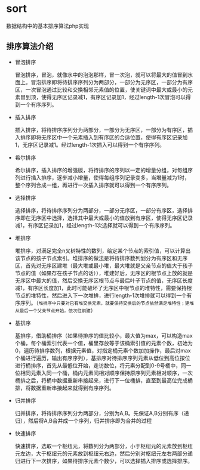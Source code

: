 # sort
数据结构中的基本排序算法php实现

## 排序算法介绍

* 冒泡排序

    冒泡排序，冒泡，就像水中的泡泡那样，冒一次泡，就可以将最大的值冒到水面上。冒泡排序即将待排序序列分为两部分，一部分为无序区，一部分为有序区，一次冒泡通过比较和交换相邻元素值的位置，使关键词中最大或最小的元素冒到顶，使得无序区记录减1，有序区记录加1，经过length-1次冒泡可以得到一个有序序列。
    
* 插入排序

    插入排序，将待排序序列分为两部分，一部分为无序区，一部分为有序区，插入排序即将无序区中一个元素插入到有序区的合适位置，使得有序区记录加1，无序区记录减1。经过length-1次插入可以得到一个有序序列。
    
* 希尔排序

    希尔排序，插入排序的增强版，将待排序的序列以一定的增量分组，对每组序列进行插入排序，逐步减小增量，使得每组序列记录变多，当增量减为1时，整个序列合成一组，再进行一次插入排序就可以得到一个有序序列。
    
* 选择排序

    选择排序，将待排序序列分为两部分，一部分无序区，一部分有序区，选择排序即在无序区中选择，选择其中最大或最小的值放到有序区，使得无序区记录减1，有序区记录加1，经过length-1次选择就可以得到一个有序序列。
    
* 堆排序

    堆排序，对满足完全n叉树特性的数列，给定某个节点的索引值，可以计算出该节点的孩子节点索引。堆排序的做法是将待排序数列划分为有序区和无序区，首先对无序区建堆（最大堆或最小堆，最大堆就是父亲节点的值大于孩子节点的值（如果存在孩子节点的话）），堆建好后，无序区的根节点上放的就是无序区中最大的值，然后交换无序区根节点与最后叶子节点的值，无序区长度减1，有序区长度加1，此时可能破坏了无序区中根节点的堆特性，需要保持根节点的堆特性，然后进入下一次堆排，进行length-1次堆排就可以得到一个有序序列。（`堆排序中只要对已有堆交换元素，就要保持交换后的节点依然满足堆特性；建堆从最后一个父亲节点开始，依次往前建`）
    
* 基排序

    基排序，借助桶排序（如果待排序的值比较小，最大值为max，可以构造max个桶，每个桶索引代表一个值，桶里存放等于该桶索引值的元素个数，初始为0，遍历待排序数列，根据元素值，对指定桶元素个数加加操作，最后对max个桶进行遍历，输出有序序列），基排序对待排序序列元素从低位到高位按位进行桶排序，首先从最低位开始，走访数位，将元素分配到0-9号桶中，同一位相同元素入同一个桶，桶内元素间相对顺序保持原序列元素相对顺序，一次桶排之后，将桶中数据重新串接起来，进行下一位桶排，直至到最高位完成桶排，将数据重新串接起来就得到有序序列。
    
* 归并排序

    归并排序，将待排序序列分为两部分，分别为A,B。先保证A,B分别有序（递归），然后将A,B合并成一个序列，归并排序即为合并的过程
    
* 快速排序

    快速排序，选取一个枢纽元，将数列分为两部分，小于枢纽元的元素放到枢纽元左边，大于枢纽元的元素放到枢纽元右边，然后分别对枢纽元左右两部分递归进行下一次排序，如果待排序元素个数少，可以选择插入排序或选择排序。
    